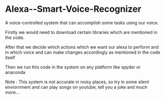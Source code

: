 # Alexa--Smart-Voice-Recognizer
A voice-controlled system that can accomplish some tasks using our voice.

Firstly we would need to download certain libraries which are mentioned in the code.

After that we decide which actions which we want our alexa to perform and in which voice and can make changes accordingly as mentioned in the code itself

Then we run this code in the system on any platform like spyder or anaconda

Note : This system is not accurate in noisy places, so try in some silent enviornment and can play songs on youtube, tell you a joke and much more...
